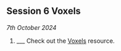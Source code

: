 ## Session 6 Voxels

*7th October 2024*

1. ___ Check out the [Voxels](/41934/Concepts/Voxel) resource.

<!--
TOOL Continue working with IfcOpenShell
1. ___ [Rules](/41934/Concepts/Rules)
1. ___ Prompt Model [MachineLearning](/41934/Concepts/MachineLearning)

* Submit [A2](/41934/Assignments/A2) - 8th October 2023

### In class Activity
* IfcOpenShell [Advanced examples](/41934/Examples/IfcOpenShell/Advanced)
 * Machine Learning Activity
 * Experimenting Rules
-->
